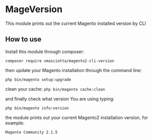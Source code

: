 # MageVersion

This module prints out the current Magento installed version by CLI

## How to use
Install this module through composer:

 `composer require vmasciotta/magento2-cli-version`

then update your Magento installation through the command line:

 `php bin/magento setup:upgrade`

clean your cache:
`php bin/magento cache:clean`

and finally check what version You are using typing:

`php bin/magento info:version`

the module prints out your current Magento2 installation version, for example:

`Magento Community 2.1.5`

